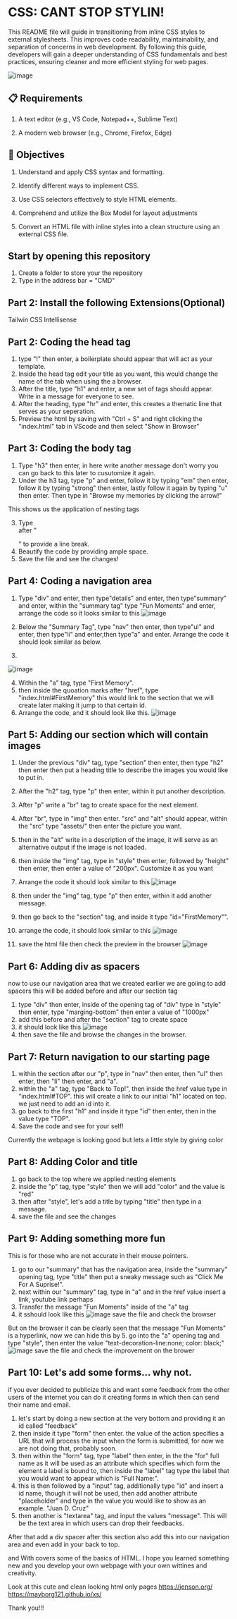 # CSS: CANT STOP STYLIN!

This README file will guide in transitioning from inline CSS styles to external stylesheets. This improves code readability, maintainability, and separation of concerns in web development. By following this guide, developers will gain a deeper understanding of CSS fundamentals and best practices, ensuring cleaner and more efficient styling for web pages.

![image]([https://www.oxfordwebstudio.com/user/pages/06.da-li-znate/sta-je-html/sta-je-html.jpg](https://rehansaeed.com/images/hero/CSS-1600x900.png))




## 📋 Requirements
1. A text editor (e.g., VS Code, Notepad++, Sublime Text)

2. A modern web browser (e.g., Chrome, Firefox, Edge)

## 🎯 Objectives
1. Understand and apply CSS syntax and formatting.

2. Identify different ways to implement CSS.

3. Use CSS selectors effectively to style HTML elements.

4. Comprehend and utilize the Box Model for layout adjustments

5. Convert an HTML file with inline styles into a clean structure using an external CSS file.

## Start by opening this repository

1. Create a folder to store your the repository
2. Type in the address bar = "CMD"

## Part 2: Install the following Extensions(Optional)

  Tailwin CSS Intellisense

    

## Part 2: Coding the head tag
1. type "!" then enter, a boilerplate should appear that will act as your template.
2. Inside the head tag edit your title as you want, this would change the name of the tab when using the a browser.
3. After the title, type "h1" and enter, a new set of tags should appear. Write in a message for everyone to see.
4. After the heading, type "hr" and enter, this creates a thematic line that serves as your seperation.
5. Preview the html by saving with "Ctrl + S" and right clicking the "index.html" tab in VScode and then select "Show in Browser"

## Part 3: Coding the body tag 
1. Type "h3" then enter, in here write another message don't worry you can go back to this later to cusutomize it again.
2. Under the h3 tag, type "p" and enter, follow it by typing "em" then enter, follow it by typing "strong" then enter, lastly follow it again by typing "u" then enter. Then type in "Browse my memories by clicking the arrow!"

  This shows us the application of nesting tags
  
3. Type <br> after "</p>" to provide a line break.
4. Beautify the code by providing ample space. 
5. Save the file and see the changes!

## Part 4: Coding a navigation area
1. Type "div" and enter, then type"details" and enter, then type"summary" and enter, within the "summary tag" type "Fun Moments" and enter, arrange the code so it looks similar to this
![image](https://github.com/user-attachments/assets/903edd49-1b1e-4f8f-80af-513c1f2ab0e8)

2. Below the "Summary Tag", type "nav" then enter, then type"ul" and enter, then type"li" and enter,then type"a" and enter. Arrange the code it should look similar as below.

3. 
![image](https://github.com/user-attachments/assets/69d9ba7a-0d1a-4002-935c-60b463431b4e)

4. Within the "a" tag, type "First Memory".
5. then inside the quoation marks after "href", type "index.html#FirstMemory"
   this would link to the section that we will create later making it jump to that certain id.
6. Arrange the code, and it should look like this.
![image](https://github.com/user-attachments/assets/b9ea29bd-d0a8-47f2-b273-a73f1367e169)

## Part 5: Adding our section which will contain images
1. Under the previous "div" tag, type "section" then enter, then type "h2" then enter then put a heading title to describe the images you would like to put in.
2. After the "h2" tag, type "p" then enter, within it put another description.
3. After "p" write a "br" tag to create space for the next element.
4. After "br", type in "img" then enter. "src" and "alt" should appear, within the "src" type "assets/" then enter the picture you want.
5. then in the "alt" write in a description of the image, it will serve as an alternative output if the image is not loaded.
6. then inside the "img" tag, type in "style" then enter, followed by "height" then enter, then enter a value of "200px". Customize it as you want
7. Arrange the code it should look similar to this
   ![image](https://github.com/user-attachments/assets/fd9b4b91-9656-4047-87ca-5b5a9c49d76b)
8. then under the "img" tag, type "p" then enter, within it add another message.
9. then go back to the "section" tag, and inside it type "id="FirstMemory"".
10. arrange the code, it should look similar to this
![image](https://github.com/user-attachments/assets/b58daefd-ad81-426b-9ea8-c74eb2319b02)

 11. save the html file then check the preview in the browser
![image](https://github.com/user-attachments/assets/00e45ce1-4d92-492b-9687-ccb5636bc6fb)




## Part 6: Adding div as spacers

now to use our navigation area that we created earlier we are goiing to add spacers
this will be added before and after our section tag
1. type "div" then enter, inside of the opening tag of "div" type in "style" then enter, type "marging-bottom" then enter a value of "1000px"
2. add this before and after the "section" tag to create space
3. it should look like this
![image](https://github.com/user-attachments/assets/42696b56-5e2d-4761-b2b3-0cdecab09a10)
4. then save the file and browse the changes in the browser.

## Part 7: Return navigation to our starting page

1. within the section after our "p", type in "nav" then enter, then "ul" then enter, then "li" then enter, and "a".
2. within the "a" tag, type "Back to Top!", then inside the href value type in "index.html#TOP".
this will create  a link to our initial "h1" located on top. we just need to add an id into it.
3. go back to the first "h1" and inside it type "id" then enter, then in the value type "TOP".
4. Save the code and see for your self!


Currently the webpage is looking good but lets a little style by giving color

## Part 8: Adding Color and title

1. go back to the top where we applied nesting elements
2. inside the "p" tag, type "style" then we will add "color" and the value is "red"
3. then after "style", let's add a title by typing "title" then type in a message.
4. save the file and see the changes

## Part 9: Adding something more fun
This is for those who are not accurate in their mouse pointers.
1. go to our "summary" that has the navigation area, inside the "summary" opening tag, type "title" then put a sneaky message such as "Click Me For A Suprise!".
2. next within our "summary" tag, type in "a" and in the href value insert a link, youtube link perhaps
3. Transfer the message "Fun Moments" inside of the "a" tag
4. it sshould look like this
![image](https://github.com/user-attachments/assets/90a6ae35-4058-42d5-8a05-567160deba8e)
save the file and check the browser

But on the browser it can be clearly seen that the message "Fun Moments" is a hyperlink, now we can hide this by 
5. go into the "a" opening tag and type "style", then enter the value "text-decoration-line:none; color: black;"
![image](https://github.com/user-attachments/assets/1065e5b6-ffec-4fed-a8bc-08e5ed5d4b9f)
save the file and check the improvement on the brower


## Part 10: Let's add some forms... why not.
if you ever decided to publicize this and want some feedback from the other users of the internet
you can do it creating forms in which then can send their name and email.
1. let's start by doing a new section at the very bottom and providing it an id called "feedback"
2. then inside it type "form" then enter. the value of the action specifies a URL that will process the input when the form is submitted, for now we are not doing that, probably soon.
3. then within the "form" tag, type "label" then enter, in the the "for" full name as it will be used as an attribute which specifies which form the element a label is bound to, then inside the "label" tag type the label that you would want to appear which is "Full Name:".
4. this is then followed by a "input" tag, additionally type "id" and insert a id name, though it will not be used, then add another attribute "placeholder" and type in the value you would like to show as an example. "Juan D. Cruz"
5. then another is "textarea" tag, and input the values "message". This will be the text area in which users can drop their feedbacks.

After that add a div spacer after this section also add this into our navigation area and even add in your back to top.

and With covers some of the basics of HTML.
I hope you learned something new and you develop your own webpage with your own wittines and creativity.

Look at this cute and clean looking html only pages
https://jenson.org/
https://mayborg121.github.io/xs/

Thank you!!!




   
























































































   
